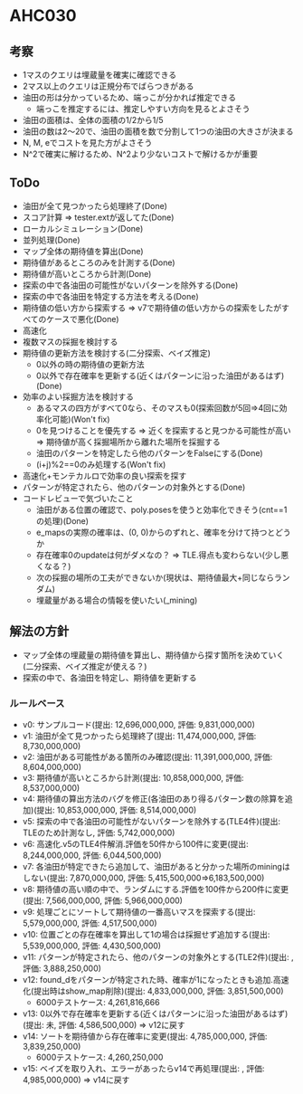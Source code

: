 # AHC030

## 考察

- 1マスのクエリは埋蔵量を確実に確認できる
- 2マス以上のクエリは正規分布でばらつきがある
- 油田の形は分かっているため、端っこが分かれば推定できる
  - 端っこを推定するには、推定しやすい方向を見るとよさそう
- 油田の面積は、全体の面積の1/2から1/5
- 油田の数は2～20で、油田の面積を数で分割して1つの油田の大きさが決まる
- N, M, eでコストを見た方がよさそう
- N^2で確実に解けるため、N^2より少ないコストで解けるかが重要

## ToDo

- 油田が全て見つかったら処理終了(Done)
- スコア計算 => tester.extが返してた(Done)
- ローカルシミュレーション(Done)
- 並列処理(Done)
- マップ全体の期待値を算出(Done)
- 期待値があるところのみを計測する(Done)
- 期待値が高いところから計測(Done)
- 探索の中で各油田の可能性がないパターンを除外する(Done)
- 探索の中で各油田を特定する方法を考える(Done)
- 期待値の低い方から探索する => v7で期待値の低い方からの探索をしたがすべてのケースで悪化(Done)
- 高速化
- 複数マスの採掘を検討する
- 期待値の更新方法を検討する(二分探索、ベイズ推定)
  - 0以外の時の期待値の更新方法
  - 0以外で存在確率を更新する(近くはパターンに沿った油田があるはず)(Done)
- 効率のよい採掘方法を検討する
  - あるマスの四方がすべて0なら、そのマスも0(探索回数が5回=>4回に効率化可能)(Won't fix)
  - 0を見つけることを優先する => 近くを探索すると見つかる可能性が高い => 期待値が高く採掘場所から離れた場所を採掘する
  - 油田のパターンを特定したら他のパターンをFalseにする(Done)
  - (i+j)%2==0のみ処理する(Won't fix)
- 高速化+モンテカルロで効率の良い探索を探す
- パターンが特定されたら、他のパターンの対象外とする(Done)
- コードレビューで気づいたこと
  - 油田がある位置の確認で、poly.posesを使うと効率化できそう(cnt==1の処理)(Done)
  - e_mapsの実際の確率は、(0, 0)からのずれと、確率を分けて持つとどうか
  - 存在確率0のupdateは何がダメなの？ => TLE.得点も変わらない(少し悪くなる？)
  - 次の採掘の場所の工夫ができないか(現状は、期待値最大+同じならランダム)
  - 埋蔵量がある場合の情報を使いたい(_mining)

## 解法の方針

- マップ全体の埋蔵量の期待値を算出し、期待値から探す箇所を決めていく(二分探索、ベイズ推定が使える？)
- 探索の中で、各油田を特定し、期待値を更新する

### ルールベース

- v0: サンプルコード(提出: 12,696,000,000, 評価: 9,831,000,000)
- v1: 油田が全て見つかったら処理終了(提出: 11,474,000,000, 評価: 8,730,000,000)
- v2: 油田がある可能性がある箇所のみ確認(提出: 11,391,000,000, 評価: 8,604,000,000)
- v3: 期待値が高いところから計測(提出: 10,858,000,000, 評価: 8,537,000,000)
- v4: 期待値の算出方法のバグを修正(各油田のあり得るパターン数の除算を追加)(提出: 10,853,000,000, 評価: 8,514,000,000)
- v5: 探索の中で各油田の可能性がないパターンを除外する(TLE4件)(提出: TLEのため計測なし, 評価: 5,742,000,000)
- v6: 高速化.v5のTLE4件解消.評価を50件から100件に変更(提出: 8,244,000,000, 評価: 6,044,500,000)
- v7: 各油田が特定できたら追加して、油田があると分かった場所のminingはしない(提出: 7,870,000,000, 評価: 5,415,500,000=>6,183,500,000)
- v8: 期待値の高い順の中で、ランダムにする.評価を100件から200件に変更(提出: 7,566,000,000, 評価: 5,966,000,000)
- v9: 処理ごとにソートして期待値の一番高いマスを探索する(提出: 5,579,000,000, 評価: 4,517,500,000)
- v10: 位置ごとの存在確率を算出して1の場合は採掘せず追加する(提出: 5,539,000,000, 評価: 4,430,500,000)
- v11: パターンが特定されたら、他のパターンの対象外とする(TLE2件)(提出: , 評価: 3,888,250,000)
- v12: found_dをパターンが特定された時、確率が1になったときも追加.高速化(提出時はshow_map削除)(提出: 4,833,000,000, 評価: 3,851,500,000)
  - 6000テストケース: 4,261,816,666
- v13: 0以外で存在確率を更新する(近くはパターンに沿った油田があるはず)(提出: 未, 評価: 4,586,500,000) => v12に戻す
- v14: ソートを期待値から存在確率に変更(提出: 4,785,000,000, 評価: 3,839,250,000)
  - 6000テストケース: 4,260,250,000
- v15: ベイズを取り入れ、エラーがあったらv14で再処理(提出: , 評価: 4,985,000,000) => v14に戻す